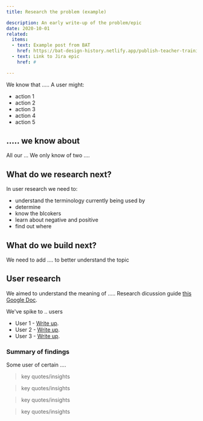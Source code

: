 ```yaml
---
title: Research the problem (example)

description: An early write-up of the problem/epic
date: 2020-10-01
related:
  items:
  - text: Example post from BAT
    href: https://bat-design-history.netlify.app/publish-teacher-training-courses/the-location-problem
  - text: Link to Jira epic
    href: #

---
```


We know that ..... A user might:

* action 1
* action 2
* action 3
* action 4
* action 5


## ..... we know about

All our ... We only know of two ....

## What do we research next?
In user research we need to:
* understand the terminology currently being used by
* determine
* know the blcokers
* learn about negative and positive
* find out where

## What do we build next?
We need to add .... to better understand the topic

## User research
We aimed to understand the meaning of .....
Research dicussion guide [this Google Doc](https://....).

We've spike to .. users
* User 1 - [Write up](https://....).
* User 2 - [Write up](https://....).
* User 3 - [Write up](https://....).

### Summary of findings

Some user of certain ....

>key quotes/insights

>key quotes/insights

>key quotes/insights

>key quotes/insights
